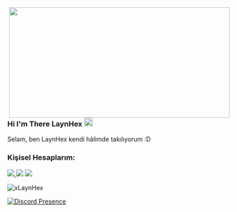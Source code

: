 <img src="https://cdn.discordapp.com/attachments/881643775884144670/901920836557094992/kazutora-hanemiya-tokyo-revengers.gif" align="right" width="500" height="250">

### Hi I'm There LaynHex <img src="https://cdn.discordapp.com/attachments/890235708193779742/901912524809711686/VOXIC_Diger_Emojiler_158.png?v=1" height="20px"></h2>

<p align="left">Selam, ben LaynHex kendi hâlimde takılıyorum :D 



<br />
<h3>Kişisel Hesaplarım:</h3>
<p align="left">
<a href="https://discord.com/users/719232360155054123" target"blank_"><img src="https://img.shields.io/badge/Discord%20-7289DA.svg?&style=for-the-badge&logo=discord&logoColor=white">
 <a href="https://www.instagram.com/laynhex" target"blank_"><img src="https://img.shields.io/badge/INSTAGRAM%20-DC3175.svg?&style=for-the-badge&logo=instagram&logoColor=white"></a>
<a href="https://github.com/xLaynHex" target"blank_"><img src="https://img.shields.io/badge/GitHub%20-191717.svg?&style=for-the-badge&logo=github&logoColor=white"></a>
</p>
 <img src="https://komarev.com/ghpvc/?username=xLaynHex" alt="xLaynHex" /> </p>



[![Discord Presence](https://lanyard-profile-readme.vercel.app/api/719232360155054123)](https://discord.com/users/719232360155054123)
